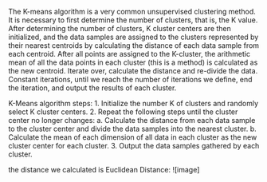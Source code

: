 The K-means algorithm is a very common unsupervised clustering method. It is necessary to first determine the number of clusters, that is, the K value. After determining the number of clusters, K cluster centers are then initialized, and the data samples are assigned to the clusters represented by their nearest centroids by calculating the distance of each data sample from each centroid. After all points are assigned to the K-cluster, the arithmetic mean of all the data points in each cluster (this is a method) is calculated as the new centroid. Iterate over, calculate the distance and re-divide the data. Constant iterations, until we reach the number of iterations we define, end the iteration, and output the results of each cluster.


K-Means algorithm steps:
    1. Initialize the number K of clusters and randomly select K cluster centers.
    2. Repeat the following steps until the cluster center no longer changes:
        a. Calculate the distance from each data sample to the cluster center and divide the data samples into the nearest cluster.
        b. Calculate the mean of each dimension of all data in each cluster as the new cluster center for each cluster.
    3. Output the data samples gathered by each cluster.
    
    
the distance we calculated is Euclidean Distance:
![image]
    
    




